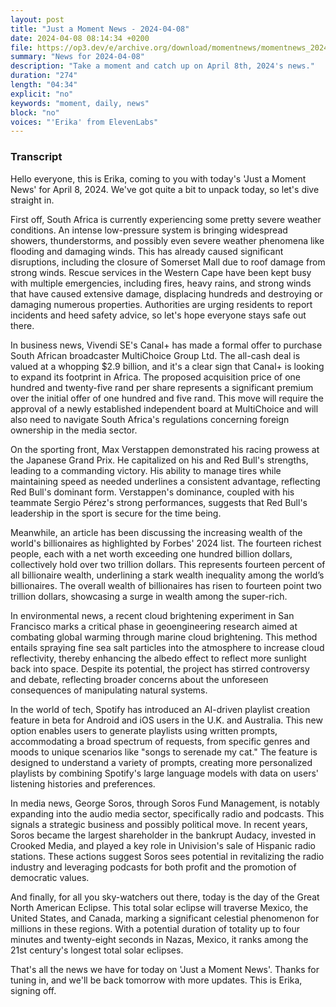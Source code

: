 ```yaml
---
layout: post
title: "Just a Moment News - 2024-04-08"
date: 2024-04-08 08:14:34 +0200
file: https://op3.dev/e/archive.org/download/momentnews/momentnews_2024-04-08.mp3
summary: "News for 2024-04-08"
description: "Take a moment and catch up on April 8th, 2024's news."
duration: "274"
length: "04:34"
explicit: "no"
keywords: "moment, daily, news"
block: "no"
voices: "'Erika' from ElevenLabs"
---
```


### Transcript

Hello everyone, this is Erika, coming to you with today's 'Just a Moment News' for April 8, 2024. We've got quite a bit to unpack today, so let's dive straight in.

First off, South Africa is currently experiencing some pretty severe weather conditions. An intense low-pressure system is bringing widespread showers, thunderstorms, and possibly even severe weather phenomena like flooding and damaging winds. This has already caused significant disruptions, including the closure of Somerset Mall due to roof damage from strong winds. Rescue services in the Western Cape have been kept busy with multiple emergencies, including fires, heavy rains, and strong winds that have caused extensive damage, displacing hundreds and destroying or damaging numerous properties. Authorities are urging residents to report incidents and heed safety advice, so let's hope everyone stays safe out there.

In business news, Vivendi SE's Canal+ has made a formal offer to purchase South African broadcaster MultiChoice Group Ltd. The all-cash deal is valued at a whopping $2.9 billion, and it's a clear sign that Canal+ is looking to expand its footprint in Africa. The proposed acquisition price of one hundred and twenty-five rand per share represents a significant premium over the initial offer of one hundred and five rand. This move will require the approval of a newly established independent board at MultiChoice and will also need to navigate South Africa's regulations concerning foreign ownership in the media sector.

On the sporting front, Max Verstappen demonstrated his racing prowess at the Japanese Grand Prix. He capitalized on his and Red Bull's strengths, leading to a commanding victory. His ability to manage tires while maintaining speed as needed underlines a consistent advantage, reflecting Red Bull's dominant form. Verstappen's dominance, coupled with his teammate Sergio Pérez's strong performances, suggests that Red Bull's leadership in the sport is secure for the time being.

Meanwhile, an article has been discussing the increasing wealth of the world's billionaires as highlighted by Forbes' 2024 list. The fourteen richest people, each with a net worth exceeding one hundred billion dollars, collectively hold over two trillion dollars. This represents fourteen percent of all billionaire wealth, underlining a stark wealth inequality among the world’s billionaires. The overall wealth of billionaires has risen to fourteen point two trillion dollars, showcasing a surge in wealth among the super-rich.

In environmental news, a recent cloud brightening experiment in San Francisco marks a critical phase in geoengineering research aimed at combating global warming through marine cloud brightening. This method entails spraying fine sea salt particles into the atmosphere to increase cloud reflectivity, thereby enhancing the albedo effect to reflect more sunlight back into space. Despite its potential, the project has stirred controversy and debate, reflecting broader concerns about the unforeseen consequences of manipulating natural systems.

In the world of tech, Spotify has introduced an AI-driven playlist creation feature in beta for Android and iOS users in the U.K. and Australia. This new option enables users to generate playlists using written prompts, accommodating a broad spectrum of requests, from specific genres and moods to unique scenarios like "songs to serenade my cat." The feature is designed to understand a variety of prompts, creating more personalized playlists by combining Spotify's large language models with data on users' listening histories and preferences.

In media news, George Soros, through Soros Fund Management, is notably expanding into the audio media sector, specifically radio and podcasts. This signals a strategic business and possibly political move. In recent years, Soros became the largest shareholder in the bankrupt Audacy, invested in Crooked Media, and played a key role in Univision's sale of Hispanic radio stations. These actions suggest Soros sees potential in revitalizing the radio industry and leveraging podcasts for both profit and the promotion of democratic values.

And finally, for all you sky-watchers out there, today is the day of the Great North American Eclipse. This total solar eclipse will traverse Mexico, the United States, and Canada, marking a significant celestial phenomenon for millions in these regions. With a potential duration of totality up to four minutes and twenty-eight seconds in Nazas, Mexico, it ranks among the 21st century's longest total solar eclipses.

That's all the news we have for today on 'Just a Moment News'. Thanks for tuning in, and we'll be back tomorrow with more updates. This is Erika, signing off.
